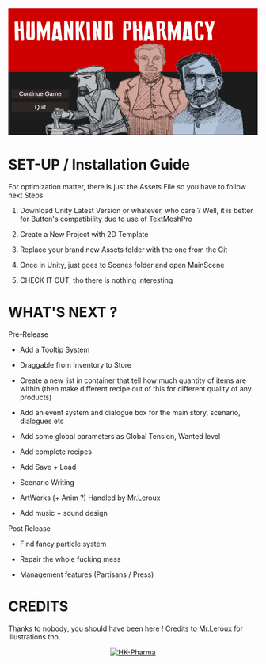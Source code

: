 <div align="center">
    <a href="https://github.com/Olondutsu/HK-PHARMA">
 	<img src="https://raw.githubusercontent.com/Olondutsu/HK-Pharma/main/SrcImg.png" alt="Humankind Pharmacy"/>
    </a>

</div>

# SET-UP / Installation Guide

For optimization matter, there is just the Assets File so you have to follow next Steps

1) Download Unity Latest Version or whatever, who care ? Well, it is better for Button's compatibility due to use of TextMeshPro

2) Create a New Project with 2D Template

3) Replace your brand new Assets folder with the one from the Git

4) Once in Unity, just goes to Scenes folder and open MainScene

5) CHECK IT OUT, tho there is nothing interesting

# WHAT'S NEXT ?

Pre-Release 

- Add a Tooltip System

- Draggable from Inventory to Store 

- Create a new list in container that tell how much quantity of items are within (then make different recipe out of this for different quality of any products)

- Add an event system and dialogue box for the main story, scenario, dialogues etc

- Add some global parameters as Global Tension, Wanted level

- Add complete recipes 

- Add Save + Load

- Scenario Writing

- ArtWorks (+ Anim ?) Handled by Mr.Leroux

- Add music + sound design

Post Release

- Find fancy particle system

- Repair the whole fucking mess

- Management features (Partisans / Press)


# CREDITS

Thanks to nobody, you should have been here !
Credits to Mr.Leroux for Illustrations tho.

<div align="center">
    <a href="https://github.com/Olondutsu/HK-PHARMA">
 	<img src=https://i.imgur.com/Gv4k0O7.jpeg" alt="HK-Pharma"/>
    </a>

</div>
